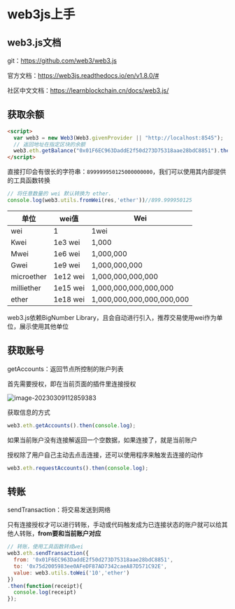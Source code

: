 # web3js上手

## web3.js文档

git：https://github.com/web3/web3.js

官方文档：https://web3js.readthedocs.io/en/v1.8.0/#

社区中文文档：https://learnblockchain.cn/docs/web3.js/

## 获取余额

```html
<script>
  var web3 = new Web3(Web3.givenProvider || "http://localhost:8545");
  // 返回地址在指定区块的余额
  web3.eth.getBalance("0x01F6EC963DaddE2f50d273D75318aae28bdC8851").then(console.log);
</script>
```

直接打印会有很长的字符串：`899999950125000000000`，我们可以使用其内部提供的工具函数转换

```js
// 将任意数量的 wei 默认转换为 ether.
console.log(web3.utils.fromWei(res,'ether'))//899.999950125
```

| 单位       | wei值    | Wei                       |
| ---------- | -------- | ------------------------- |
| wei        | 1        | 1wei                      |
| Kwei       | 1e3 wei  | 1,000                     |
| Mwei       | 1e6 wei  | 1,000,000                 |
| Gwei       | 1e9 wei  | 1,000,000,000             |
| microether | 1e12 wei | 1,000,000,000,000         |
| milliether | 1e15 wei | 1,000,000,000,000,000     |
| ether      | 1e18 wei | 1,000,000,000,000,000,000 |

web3.js依赖BigNumber Library，且会自动进行引入，推荐交易使用wei作为单位，展示使用其他单位

## 获取账号

getAccounts：返回节点所控制的账户列表

首先需要授权，即在当前页面的插件里连接授权

![image-20230309112859383](https://blog-guiyexing.oss-cn-qingdao.aliyuncs.com/blogImg/202303091128431.png!blog.guiyexing)

获取信息的方式

```js
web3.eth.getAccounts().then(console.log);
```

如果当前账户没有连接解返回一个空数据，如果连接了，就是当前账户

授权除了用户自己主动去点击连接，还可以使用程序来触发去连接的动作

```js
web3.eth.requestAccounts().then(console.log);
```

## 转账

sendTransaction：将交易发送到网络

只有连接授权才可以进行转账，手动或代码触发成为已连接状态的账户就可以给其他人转账，**from要和当前账户对应**

```js
// 转账，使用工具函数转成wei
web3.eth.sendTransaction({
  from: '0x01F6EC963DaddE2f50d273D75318aae28bdC8851',
  to: '0x75d2005983ee0AFeDF87AD7342caeA87D571C92E',
  value: web3.utils.toWei('10','ether')
})
.then(function(receipt){
  console.log(receipt)
});
```

